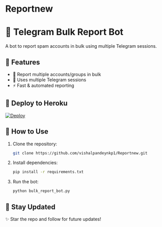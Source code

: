 # Reportnew
# 🚀 Telegram Bulk Report Bot

A bot to report spam accounts in bulk using multiple Telegram sessions.

## 🌟 Features
- 📌 Report multiple accounts/groups in bulk
- 🔄 Uses multiple Telegram sessions
- ⚡ Fast & automated reporting

## 🚀 Deploy to Heroku

[![Deploy](https://www.herokucdn.com/deploy/button.svg)](https://heroku.com/deploy?template=https://github.com/vishalpandeynkp1/Reportnew)

## 📜 How to Use
1. Clone the repository:  
   ```bash
   git clone https://github.com/vishalpandeynkp1/Reportnew.git
   ```
2. Install dependencies:  
   ```bash
   pip install -r requirements.txt
   ```
3. Run the bot:  
   ```bash
   python bulk_report_bot.py
   ```

## 📢 Stay Updated
✨ Star the repo and follow for future updates!
